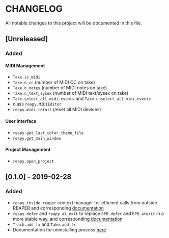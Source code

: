 # CHANGELOG

All notable changes to this project will be documented in this file.

## [Unreleased]

### Added

#### MIDI Management

- `Take.is_midi`
- `Take.n_cc` (number of MIDI CC on take)
- `Take.n_notes` (number of MIDI notes on take)
- `Take.n_text_sysex` (number of MIDI text/sysex on take)
- `Take.select_all_midi_events` and `Take.unselect_all_midi_events`
- class `reapy.MIDIEditor`
- `reapy.midi.reinit` (reset all MIDI devices)

#### User Interface

- `reapy.get_last_color_theme_file`
- `reapy.get_main_window`

#### Project Management

- `reapy.open_project`



## [0.1.0] - 2019-02-28

### Added

- `reapy.inside_reaper` context manager for efficient calls from outside REAPER and corresponding [documentation](https://python-reapy.readthedocs.io/en/latest/api_guide.html#improve-performance-with-reapy-inside-reaper)
- `reapy.defer` and `reapy.at_exit` to replace `RPR_defer` and `RPR_atexit` in a more stable way, and corresponding [documentation](https://python-reapy.readthedocs.io/en/latest/api_guide.html#non-blocking-loops-inside-reaper-with-reapy-defer-and-reapy-at-exit)
- `Track.add_fx` and `Take.add_fx`
- Documentation for uninstalling process [here](https://python-reapy.readthedocs.io/en/latest/install_guide.html)
